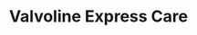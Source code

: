 ---
title: "Valvoline Express Care"
url: /apache-junction/valvoline-express-care/
shop: car repair
---